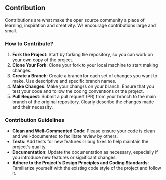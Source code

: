 ## Contribution

Contributions are what make the open source community a place of learning, inspiration and creativity. We encourage
contributions large and small.

### How to Contribute?

1. **Fork the Project**: Start by forking the repository, so you can work on your own copy of the project.
2. **Clone Your Fork**: Clone your fork to your local machine to start making changes.
3. **Create a Branch**: Create a branch for each set of changes you want to make. Use descriptive and specific branch
   names.
4. **Make Changes**: Make your changes on your branch. Ensure that you test your code and follow the coding conventions
   of the project.
5. **Pull Request**: Submit a pull request (PR) from your branch to the main branch of the original repository. Clearly
   describe the changes made and their necessity.

### Contribution Guidelines

- **Clean and Well-Commented Code**: Please ensure your code is clean and well-documented to facilitate review by
  others.
- **Tests**: Add tests for new features or bug fixes to help maintain the project's quality.
- **Documentation**: Update the documentation as necessary, especially if you introduce new features or significant
  changes.
- **Adhere to the Project's Design Principles and Coding Standards**: Familiarize yourself with the existing code style
  of the project and follow it.
